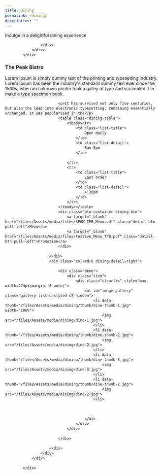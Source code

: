 ```yaml
---
title: Dining
permalink: /dining/
description: ""
---
```

<script src="/style/jquery.js"></script>

<script src="https://cdnjs.cloudflare.com/ajax/libs/lightslider/1.1.6/js/lightslider.js" integrity="sha512-sww7U197vVXpRSffZdqfpqDU2SNoFvINLX4mXt1D6ZecxkhwcHmLj3QcL2cJ/aCxrTkUcaAa6EGmPK3Nfitygw==" crossorigin="anonymous"></script>

<div class="container">
                <div class="row justify-content-center dining-highlights-main">
                    <div class="col-12 col-md-12 align-center text-center">                        
                        <p class="mbr-section-subtitle align-center mbr-fonts-style pb-2 display-5">
                            Indulge in a delightful dining experience
                        </p>


                    </div>
                </div>
            </div>
<div class="dining-mission-main">
                <div class="dining-container">
                    <div class="row">
                        <div class="col-md-6 dining-detail-left">
                            <h3 class="dining-title">The Peak Bistro</h3>
                            <p>Lorem Ipsum is simply dummy text of the printing and typesetting industry. Lorem Ipsum has been the industry's standard dummy text ever since the 1500s, when an unknown printer took a galley of type and scrambled it to make
                                a type specimen book. </p>

                            <p>It has survived not only five centuries, but also the leap into electronic typesetting, remaining essentially unchanged. It was popularised in the</p>
                            <table class="dining-table">
                                <tbody><tr>
                                    <td class="list-title">
                                        Open daily
                                    </td>
                                    <td class="list-detail">
                                        8am-5pm
                                    </td>

                                </tr>
                                <tr>
                                    <td class="list-title">
                                        Last order
                                    </td>
                                    <td class="list-detail">
                                        4:30pm
                                    </td>
                                </tr>
                            </tbody></table>
                            <div class="btn-container dining-btn">
                                <a target="_blank" href="/files/Assets/media/files/SPOM_TPB_Menu.pdf" class="detail-btn pull-left">Menu</a>
                                <a target="_blank" href="/files/Assets/media/files/Festive_Menu_TPB.pdf" class="detail-btn pull-left">Promotion</a>
                            </div>

                        </div>
                        <div class="col-md-6 dining-detail-right">

                            <div class="demo">
                                <div class="item">
                                    <div class="clearfix" style="max-width:474px;margin: 0 auto;">
                                        <ul id="image-gallery" class="gallery list-unstyled cS-hidden">
                                            <li data-thumb="/files/Assets/media/dining/thumb/dine-thumb-1.jpg" width="100%">
                                                <img src="/files/Assets/media/dining/dine-1.jpg">
                                            </li>
                                            <li data-thumb="/files/Assets/media/dining/thumb/dine-thumb-2.jpg">
                                                <img src="/files/Assets/media/dining/dine-2.jpg">
                                            </li>
                                            <li data-thumb="/files/Assets/media/dining/thumb/dine-thumb-3.jpg">
                                                <img src="/files/Assets/media/dining/dine-3.jpg">
                                            </li>
                                            <li data-thumb="/files/Assets/media/dining/thumb/dine-thumb-2.jpg">
                                                <img src="/files/Assets/media/dining/dine-2.jpg">
                                            </li>



                                        </ul>
                                    </div>
                                </div>

                            </div>

                        </div>
                    </div>
                </div>

            </div>